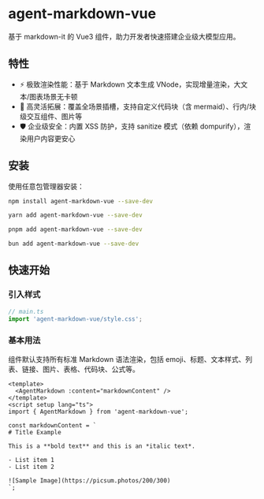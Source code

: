 # agent-markdown-vue

基于 markdown-it 的 Vue3 组件，助力开发者快速搭建企业级大模型应用。

## 特性

- ⚡️ 极致渲染性能：基于 Markdown 文本生成 VNode，实现增量渲染，大文本/图表场景无卡顿
- 🔧 高灵活拓展：覆盖全场景插槽，支持自定义代码块（含 mermaid）、行内/块级交互组件、图片等
- 🛡️ 企业级安全：内置 XSS 防护，支持 sanitize 模式（依赖 dompurify），渲染用户内容更安心

## 安装

使用任意包管理器安装：

```bash [npm]
npm install agent-markdown-vue --save-dev
```

```bash [yarn]
yarn add agent-markdown-vue --save-dev
```

```bash [pnpm]
pnpm add agent-markdown-vue --save-dev
```

```bash [bun]
bun add agent-markdown-vue --save-dev
```

## 快速开始

### 引入样式

```ts
// main.ts
import 'agent-markdown-vue/style.css';
```

### 基本用法

组件默认支持所有标准 Markdown 语法渲染，包括 emoji、标题、文本样式、列表、链接、图片、表格、代码块、公式等。

```vue
<template>
  <AgentMarkdown :content="markdownContent" />
</template>
<script setup lang="ts">
import { AgentMarkdown } from 'agent-markdown-vue';

const markdownContent = `
# Title Example

This is a **bold text** and this is an *italic text*.

- List item 1
- List item 2

![Sample Image](https://picsum.photos/200/300)
`;
```
